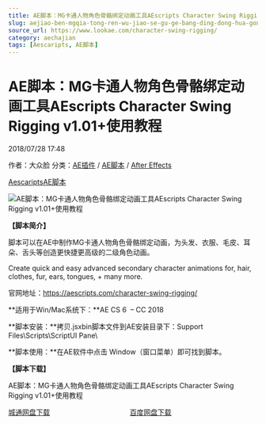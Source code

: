 ```yaml
---
title: AE脚本：MG卡通人物角色骨骼绑定动画工具AEscripts Character Swing Rigging v1.01+使用教程
slug: aejiao-ben-mgqia-tong-ren-wu-jiao-se-gu-ge-bang-ding-dong-hua-gong-ju-aescripts-character-swing-rigging-v1-01-shi-yong-jiao-cheng
source_url: https://www.lookae.com/character-swing-rigging/
category: aechajian
tags: [Aescaripts, AE脚本]
---
```

# AE脚本：MG卡通人物角色骨骼绑定动画工具AEscripts Character Swing Rigging v1.01+使用教程

2018/07/28 17:48

作者：大众脸
分类：[AE插件](https://www.lookae.com/after-effects/aechajian/) / [AE脚本](https://www.lookae.com/after-effects/aescripts/) / [After Effects](https://www.lookae.com/after-effects/)

[Aescaripts](https://www.lookae.com/tag/aescaripts/)[AE脚本](https://www.lookae.com/tag/ae%e8%84%9a%e6%9c%ac/)

![AE脚本：MG卡通人物角色骨骼绑定动画工具AEscripts Character Swing Rigging v1.01+使用教程](https://www.lookae.com/wp-content/uploads/2018/07/Character-Swing-Rigging.jpg "AE脚本：MG卡通人物角色骨骼绑定动画工具AEscripts Character Swing Rigging v1.01+使用教程-LookAE.com")

**【脚本简介】**

脚本可以在AE中制作MG卡通人物角色骨骼绑定动画，为头发、衣服、毛皮、耳朵、舌头等创造更快捷更高级的二级角色动画。

Create quick and easy advanced secondary character animations for, hair, clothes, fur, ears, tongues, + many more.

官网地址：https://aescripts.com/character-swing-rigging/

**适用于Win/Mac系统下：**AE CS 6  – CC 2018

**脚本安装：**拷贝.jsxbin脚本文件到AE安装目录下：Support Files\Scripts\ScriptUI Pane\

**脚本使用：**在AE软件中点击 Window（窗口菜单）即可找到脚本。

**【脚本下载】**

AE脚本：MG卡通人物角色骨骼绑定动画工具AEscripts Character Swing Rigging v1.01+使用教程

[城通网盘下载](https://lookae.ctfile.com/fs/680462-300477547)                                         [百度网盘下载](https://pan.baidu.com/s/1WavZjqzcrxbnu9KUm6-AEg)
